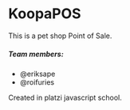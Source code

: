 # KoopaPOS
This is a pet shop Point of Sale.

##### Team members:
- @eriksape
- @roifuries

Created in platzi javascript school.
